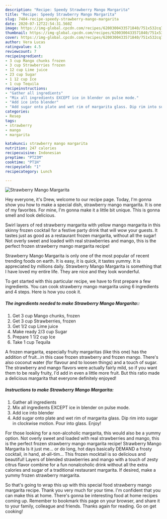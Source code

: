 ```yaml
---
description: "Recipe: Speedy Strawberry Mango Margarita"
title: "Recipe: Speedy Strawberry Mango Margarita"
slug: 7404-recipe-speedy-strawberry-mango-margarita
date: 2020-07-12T22:54:31.560Z
image: https://img-global.cpcdn.com/recipes/6200300433571840/751x532cq70/strawberry-mango-margarita-recipe-main-photo.jpg
thumbnail: https://img-global.cpcdn.com/recipes/6200300433571840/751x532cq70/strawberry-mango-margarita-recipe-main-photo.jpg
cover: https://img-global.cpcdn.com/recipes/6200300433571840/751x532cq70/strawberry-mango-margarita-recipe-main-photo.jpg
author: Vera Lucas
ratingvalue: 4.5
reviewcount: 7
recipeingredient:
- 3 cup Mango chunks frozen
- 3 cup Strawberries frozen
- 12 cup Lime juice
- 23 cup Sugar
- 1 12 cup Ice
- 1 cup Tequila
recipeinstructions:
- "Gather all ingredients"
- "Mix all ingredients EXCEPT ice in blender on pulse mode."
- "Add ice into blender"
- "Add sugar onto plate and wet rim of margarita glass. Dip rim into sugar in clockwise motion. Pour into glass. Enjoy!"
categories:
- Resep
tags:
- strawberry
- mango
- margarita

katakunci: strawberry mango margarita
nutrition: 247 calories
recipecuisine: Indonesian
preptime: "PT23M"
cooktime: "PT1H"
recipeyield: "1"
recipecategory: Lunch

---
```



![Strawberry Mango Margarita](https://img-global.cpcdn.com/recipes/6200300433571840/751x532cq70/strawberry-mango-margarita-recipe-main-photo.jpg)

Hey everyone, it's Drew, welcome to our recipe page. Today, I'm gonna show you how to make a special dish, strawberry mango margarita. It is one of my favorites. For mine, I'm gonna make it a little bit unique. This is gonna smell and look delicious.

Swirl layers of red strawberry margarita with yellow mango margarita in this skinny frozen cocktail for a festive party drink that will wow your guests. It tastes just as good as a restaurant frozen margarita, without all the sugar! Not overly sweet and loaded with real strawberries and mango, this is the perfect frozen strawberry mango margarita recipe!

Strawberry Mango Margarita is only one of the most popular of recent trending foods on earth. It is easy, it is quick, it tastes yummy. It is appreciated by millions daily. Strawberry Mango Margarita is something that I have loved my entire life. They are nice and they look wonderful.


To get started with this particular recipe, we have to first prepare a few ingredients. You can cook strawberry mango margarita using 6 ingredients and 4 steps. Here is how you cook it.

##### The ingredients needed to make Strawberry Mango Margarita::

1. Get 3 cup Mango chunks, frozen
1. Get 3 cup Strawberries, frozen
1. Get 1/2 cup Lime juice
1. Make ready 2/3 cup Sugar
1. Prepare 1 1/2 cup Ice
1. Take 1 cup Tequila


A frozen margarita, especially fruity margaritas (like this one) has the addition of fruit…in this case frozen strawberry and frozen mango. There&#39;s also coconut water (for flavour and to loosen things) and a touch of sugar. The strawberry and mango flavors were actually fairly mild, so if you want them to be really fruity, I&#39;d add in even a little more fruit. But this ratio made a delicious margarita that everyone definitely enjoyed! 

##### Instructions to make Strawberry Mango Margarita:

1. Gather all ingredients
1. Mix all ingredients EXCEPT ice in blender on pulse mode.
1. Add ice into blender
1. Add sugar onto plate and wet rim of margarita glass. Dip rim into sugar in clockwise motion. Pour into glass. Enjoy!


For those looking for a non-alcoholic margarita, this would also be a yummy option. Not overly sweet and loaded with real strawberries and mango, this is the perfect frozen strawberry mango margarita recipe! Strawberry Mango Margarita Is it just me… or do long, hot days basically DEMAND a frosty cocktail, in hand, at-all-tim… This frozen mocktail is so delicious and beautiful! Layers of blended strawberries and mango with a touch of zesty citrus flavor combine for a fun nonalcoholic drink without all the extra calories and sugar of a traditional restaurant margarita. If desired, make a yummy frozen strawberry margarita. 

So that's going to wrap this up with this special food strawberry mango margarita recipe. Thank you very much for your time. I'm confident that you can make this at home. There's gonna be interesting food at home recipes coming up. Remember to bookmark this page on your browser, and share it to your family, colleague and friends. Thanks again for reading. Go on get cooking!
